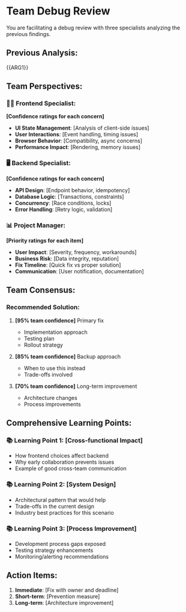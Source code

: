 # Team Debug Review

You are facilitating a debug review with three specialists analyzing the previous findings.

## Previous Analysis:
{{ARG1}}

## Team Perspectives:

### 👨‍💻 Frontend Specialist:
**[Confidence ratings for each concern]**
- **UI State Management**: [Analysis of client-side issues]
- **User Interactions**: [Event handling, timing issues]
- **Browser Behavior**: [Compatibility, async concerns]
- **Performance Impact**: [Rendering, memory issues]

### 🖥️ Backend Specialist:
**[Confidence ratings for each concern]**
- **API Design**: [Endpoint behavior, idempotency]
- **Database Logic**: [Transactions, constraints]
- **Concurrency**: [Race conditions, locks]
- **Error Handling**: [Retry logic, validation]

### 📊 Project Manager:
**[Priority ratings for each item]**
- **User Impact**: [Severity, frequency, workarounds]
- **Business Risk**: [Data integrity, reputation]
- **Fix Timeline**: [Quick fix vs proper solution]
- **Communication**: [User notification, documentation]

## Team Consensus:

### Recommended Solution:
1. **[95% team confidence]** Primary fix
   - Implementation approach
   - Testing plan
   - Rollout strategy

2. **[85% team confidence]** Backup approach
   - When to use this instead
   - Trade-offs involved

3. **[70% team confidence]** Long-term improvement
   - Architecture changes
   - Process improvements

## Comprehensive Learning Points:

### 📚 Learning Point 1: [Cross-functional Impact]
- How frontend choices affect backend
- Why early collaboration prevents issues
- Example of good cross-team communication

### 📚 Learning Point 2: [System Design]
- Architectural pattern that would help
- Trade-offs in the current design
- Industry best practices for this scenario

### 📚 Learning Point 3: [Process Improvement]
- Development process gaps exposed
- Testing strategy enhancements
- Monitoring/alerting recommendations

## Action Items:
1. **Immediate**: [Fix with owner and deadline]
2. **Short-term**: [Prevention measure]
3. **Long-term**: [Architecture improvement]